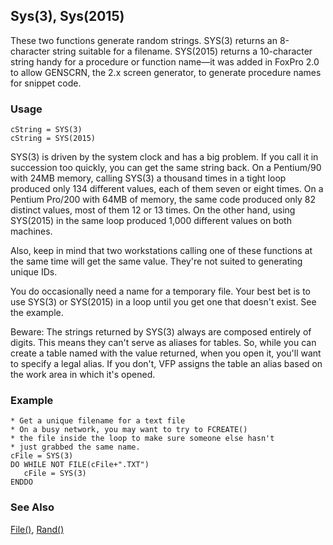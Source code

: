 ## Sys(3), Sys(2015)

These two functions generate random strings. SYS(3) returns an 8-character string suitable for a filename. SYS(2015) returns a 10-character string handy for a procedure or function name&mdash;it was added in FoxPro 2.0 to allow GENSCRN, the 2.x screen generator, to generate procedure names for snippet code.

### Usage

```foxpro
cString = SYS(3)
cString = SYS(2015)
```

SYS(3) is driven by the system clock and has a big problem. If you call it in succession too quickly, you can get the same string back. On a Pentium/90 with 24MB memory, calling SYS(3) a thousand times in a tight loop produced only 134 different values, each of them seven or eight times. On a Pentium Pro/200 with 64MB of memory, the same code produced only 82 distinct values, most of them 12 or 13 times. On the other hand, using SYS(2015) in the same loop produced 1,000 different values on both machines.

Also, keep in mind that two workstations calling one of these functions at the same time will get the same value. They're not suited to generating unique IDs.

You do occasionally need a name for a temporary file. Your best bet is to use SYS(3) or SYS(2015) in a loop until you get one that doesn't exist. See the example.

Beware: The strings returned by SYS(3) always are composed entirely of digits. This means they can't serve as aliases for tables. So, while you can create a table named with the value returned, when you open it, you'll want to specify a legal alias. If you don't, VFP assigns the table an alias based on the work area in which it's opened.

### Example

```foxpro
* Get a unique filename for a text file
* On a busy network, you may want to try to FCREATE()
* the file inside the loop to make sure someone else hasn't
* just grabbed the same name.
cFile = SYS(3)
DO WHILE NOT FILE(cFile+".TXT")
   cFile = SYS(3)
ENDDO
```
### See Also

[File()](s4g041.md), [Rand()](s4g055.md)